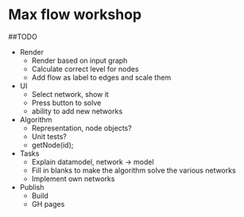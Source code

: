 # Max flow workshop

##TODO

* Render
  * Render based on input graph
  * Calculate correct level for nodes
  * Add flow as label to edges and scale them
* UI
  * Select network, show it
  * Press button to solve
  * ability to add new networks
* Algorithm
  * Representation, node objects?
  * Unit tests?
  * getNode(id);
* Tasks
  * Explain datamodel, network -> model
  * Fill in blanks to make the algorithm solve the various networks
  * Implement own networks
* Publish
    * Build
    * GH pages